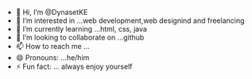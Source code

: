 - 👋 Hi, I’m @DynasetKE
- 👀 I’m interested in ...web development,web designind and freelancing
- 🌱 I’m currently learning ...html, css, java
- 💞️ I’m looking to collaborate on ...github
- 📫 How to reach me ...
- 😄 Pronouns: ...he/him
- ⚡ Fun fact: ... always enjoy yourself

<!---
DynasetKE/DynasetKE is a ✨ special ✨ repository because its `README.md` (this file) appears on your GitHub profile.
You can click the Preview link to take a look at your changes.
--->
